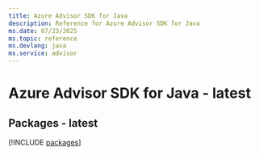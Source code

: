 ```yaml
---
title: Azure Advisor SDK for Java
description: Reference for Azure Advisor SDK for Java
ms.date: 07/23/2025
ms.topic: reference
ms.devlang: java
ms.service: advisor
---
```

# Azure Advisor SDK for Java - latest
## Packages - latest
[!INCLUDE [packages](advisor-index.md)]